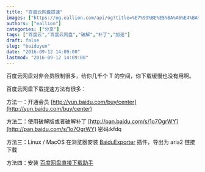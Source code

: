 ```yaml
---
title: "百度云网盘提速"
images: ["https://og.eallion.com/api/og?title=%E7%99%BE%E5%BA%A6%E4%BA%91%E7%BD%91%E7%9B%98%E6%8F%90%E9%80%9F"]
authors: ["eallion"]
categories: ["分享"]
tags: ["百度云","百度云网盘","破解","补丁","加速"]
draft: false
slug: "baiduyun"
date: "2016-09-12 14:09:00"
lastmod: "2016-09-12 14:09:00"
---
```


百度云网盘对非会员限制很多，给你几千个 T 的空间，你下载缓慢也没有用啊。

百度云网盘下载提速方法有很多：

方法一：开通会员 [http://yun.baidu.com/buy/center](http://yun.baidu.com/buy/center)

方法二：使用破解版或者破解补丁 [http://pan.baidu.com/s/1o7OgrWY](http://pan.baidu.com/s/1o7OgrWY) 密码:kfdq

方法三：Linux / MacOS 在浏览器安装 [BaiduExporter](https://github.com/acgotaku/BaiduExporter) 插件，导出为 aria2 链接下载

方法四：安装 [百度网盘直接下载助手](http://www.appinn.com/baidu-pan-files-download/)
